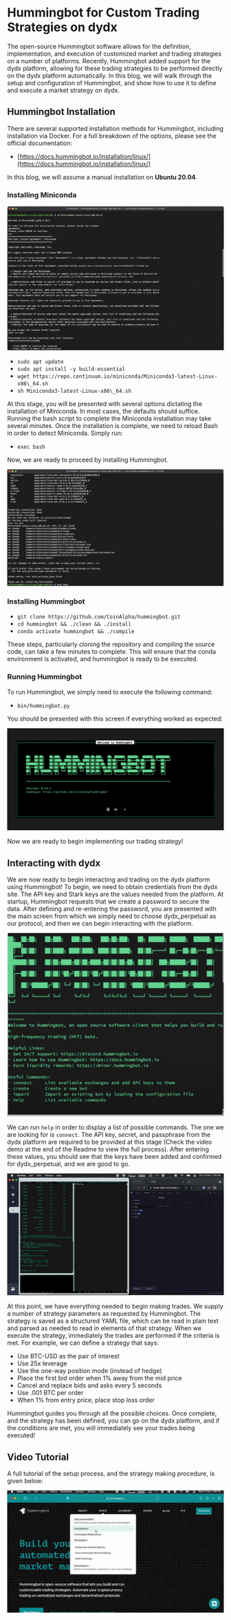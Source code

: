 # Hummingbot for Custom Trading Strategies on dydx

The open-source Hummingbot software allows for the definition, implementation, and execution of customized market and trading strategies on a number of platforms. Recently, Hummingbot added support for the dydx platform, allowing for these trading strategies to be performed directly on the dydx platform automatically. In this blog, we will walk through the setup and configuration of Hummingbot, and show how to use it to define and execute a market strategy on dydx.

## Hummingbot Installation

There are several supported installation methods for Hummingbot, including installation via Docker. For a full breakdown of the options, please see the official documentation:

- [https://docs.hummingbot.io/installation/linux/](https://docs.hummingbot.io/installation/linux/)  

In this blog, we will assume a manual installation on **Ubuntu 20.04**.

### Installing Miniconda

![](images/1.png)

- `sudo apt update`
- `sudo apt install -y build-essential`
- `wget https://repo.continuum.io/miniconda/Miniconda3-latest-Linux-x86\_64.sh`
- `sh Miniconda3-latest-Linux-x86\_64.sh`

At this stage, you will be presented with several options dictating the installation of Miniconda. In most cases, the defaults should suffice. Running the bash script to complete the Miniconda installation may take several minutes. Once the installation is complete, we need to reload Bash in order to detect Miniconda. Simply run:

- `exec bash`

Now, we are ready to proceed by installing Hummingbot.

![](images/2.png)

### Installing Hummingbot

- `git clone https://github.com/CoinAlpha/hummingbot.git`
- `cd hummingbot && ./clean && ./install`
- `conda activate hummingbot && ./compile`

These steps, particularly cloning the repository and compiling the source code, can take a few minutes to complete. This will ensure that the conda environment is activated, and hummingbot is ready to be executed.

### Running Hummingbot

To run Hummingbot, we simply need to execute the following command:

- `bin/hummingbot.py`

You should be presented with this screen if everything worked as expected:

![](images/3.png)

Now we are ready to begin implementing our trading strategy!

## Interacting with dydx

We are now ready to begin interacting and trading on the dydx platform using Hummingbot! To begin, we need to obtain credentials from the dydx site. The API key and Stark keys are the values needed from the platform. At startup, Hummingbot requests that we create a password to secure the data. After defining and re-entering the password, you are presented with the main screen from which we simply need to choose dydx\_perpetual as our protocol, and then we can begin interacting with the platform.

![](images/hummingbot.png)

We can run `help` in order to display a list of possible commands. The one we are looking for is `connect`. The API key, secret, and passphrase from the dydx platform are required to be provided at this stage (Check the video demo at the end of the Readme to view the full process). After entering these values, you should see that the keys have been added and confirmed for dydx_perpetual, and we are good to go.

![](images/Demo.gif)

At this point, we have everything needed to begin making trades. We supply a number of strategy parameters as requested by Hummingbot. The strategy is saved as a structured YAML file, which can be read in plain text and parsed as needed to read in elements of that strategy. When we execute the strategy, immediately the trades are performed if the criteria is met. For example, we can define a strategy that says:

- Use BTC-USD as the pair of interest
- Use 25x leverage
- Use the one-way position mode (instead of hedge)
- Place the first bid order when 1% away from the mid price
- Cancel and replace bids and asks every 5 seconds
- Use .001 BTC per order
- When 1% from entry price, place stop loss order

Hummingbot guides you through all the possible choices. Once complete, and the strategy has been defined, you can go on the dydx platform, and if the conditions are met, you will immediately see your trades being executed!

## Video Tutorial

A full tutorial of the setup process, and the strategy making procedure, is given below:

[![Alt text](images/dydx.gif)](https://www.youtube.com/watch?v=F6dsHxpkwGY)
